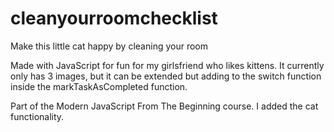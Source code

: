 # cleanyourroomchecklist
Make this little cat happy by cleaning your room

Made with JavaScript for fun for my girlsfriend who likes kittens.
It currently only has 3 images, but it can be extended but adding to the switch function inside the markTaskAsCompleted function.

Part of the Modern JavaScript From The Beginning course. I added the cat functionality.
